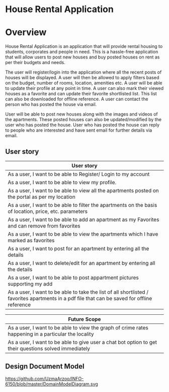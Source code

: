 # House Rental Application
# Overview

House Rental Application is an application that will provide rental housing to students, corporates and people in need. This is a hassle-free application that will allow users to post new houses and buy posted houses on rent as per their budgets and needs.

The user will register/login into the application where all the recent posts of houses will be displayed. A user will then be allowed to apply filters based on the budget, number of rooms, location, amenities etc. A user will be able to update their profile at any point in time. A user can also mark their viewed houses as a favorite and can update their favorite shortlisted list. This list can also be downloaded for offline reference. A user can contact the person who has posted the house via email.

User will be able to post new houses along with the images and videos of the apartments. These posted houses can also be updated/modified by the user who has posted the house. User who has posted the house can reply to people who are interested and have sent email for further details via email.

## User story


| User story                        |
| --------------------------------- |
| As a user, I want to be able to Register/ Login to my account | 
| As a user, I want to be able to view my profile. |
| As a user, I want to be able to view all the apartments posted on the portal as per my location |
| As a user, I want to be able to filter the apartments on the basis of location, price, etc. parameters |
| As a user, I want to be able to add an apartment as my Favorites and can remove from favorites |
| As a user, I want to be able to view the apartments which I have marked as favorites |
| As a user, I want to post for an apartment by entering all the details |
| As a user, I want to delete/edit for an apartment by entering all the details |
| As a user, I want to be able to post appartment pictures supporting my add | 
| As a user, I want to be able to take the list of all shortlisted / favorites apartments in a pdf file that can be saved for offline reference |


| Future Scope                      |
| --------------------------------- |
| As a user, I want to be able to view the graph of crime rates happening in a particular the locality |
| As a user, I want to be able to give user a chat bot option to get their questions solved immediately|

## Design Document Model

https://github.com/UzmaArzoo/INFO-6150/blob/master/DomainModelDiagram.svg
